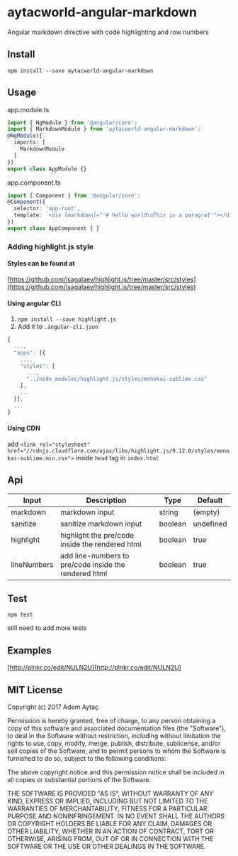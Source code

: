 # aytacworld-angular-markdown

Angular markdown directive with code highlighting and row numbers

## Install

`npm install --save aytacworld-angular-markdown`

## Usage

app.module.ts

```typescript
import { NgModule } from '@angular/core';
import { MarkdownModule } from 'aytacworld-angular-markdown';
@NgModule({
  imports: [
    MarkdownModule
  ]
})
export class AppModule {}
```

app.component.ts

```typescript
import { Component } from '@angular/core';
@Component({
  selector: 'app-root',
  template: `<div [markdown]="'# hello world\nThis is a paragraf'"></div>`
})
export class AppComponent { }
```

### Adding highlight.js style

#### Styles can be found at
[https://github.com/isagalaev/highlight.js/tree/master/src/styles](https://github.com/isagalaev/highlight.js/tree/master/src/styles)

#### Using angular CLI

1. `npm install --save highlight.js`
2. Add it to `.angular-cli.json`
```javascript
{
  ...,
  "apps": [{
    ...,
    "styles": [
      ...,
      "../node_modules/highlight.js/styles/monokai-sublime.css"
    ],
    ...
  }],
  ...
}
```

#### Using CDN
add `<link rel="stylesheet" href="//cdnjs.cloudflare.com/ajax/libs/highlight.js/9.12.0/styles/monokai-sublime.min.css">` inside `head` tag in `index.html`

## Api

|Input       |  Description   |  Type  |  Default  |
|------------|----------------|--------|-----------|
|markdown    |  markdown input | string | (empty) |
|sanitize    |  sanitize markdown input | boolean | undefined |
|highlight   |  highlight the pre/code inside the rendered html | boolean | true |
|lineNumbers |  add line-numbers to pre/code inside the rendered html | boolean | true |

## Test

`npm test`

still need to add more tests

## Examples

[http://plnkr.co/edit/NULN2U](http://plnkr.co/edit/NULN2U)

## MIT License

Copyright (c) 2017 Adem Aytaç

Permission is hereby granted, free of charge, to any person obtaining a copy
of this software and associated documentation files (the "Software"), to deal
in the Software without restriction, including without limitation the rights
to use, copy, modify, merge, publish, distribute, sublicense, and/or sell
copies of the Software, and to permit persons to whom the Software is
furnished to do so, subject to the following conditions:

The above copyright notice and this permission notice shall be included in all
copies or substantial portions of the Software.

THE SOFTWARE IS PROVIDED "AS IS", WITHOUT WARRANTY OF ANY KIND, EXPRESS OR
IMPLIED, INCLUDING BUT NOT LIMITED TO THE WARRANTIES OF MERCHANTABILITY,
FITNESS FOR A PARTICULAR PURPOSE AND NONINFRINGEMENT. IN NO EVENT SHALL THE
AUTHORS OR COPYRIGHT HOLDERS BE LIABLE FOR ANY CLAIM, DAMAGES OR OTHER
LIABILITY, WHETHER IN AN ACTION OF CONTRACT, TORT OR OTHERWISE, ARISING FROM,
OUT OF OR IN CONNECTION WITH THE SOFTWARE OR THE USE OR OTHER DEALINGS IN THE
SOFTWARE.
